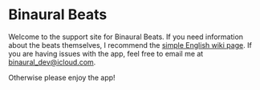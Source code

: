 # Binaural Beats

Welcome to the support site for Binaural Beats. If you need information about the beats themselves, I recommend the [simple English wiki page](https://simple.wikipedia.org/wiki/Binaural_beats). If you are having issues with the app, feel free to email me at [binaural_dev@icloud.com](mailto:binaural_dev@icloud.com).

Otherwise please enjoy the app!
